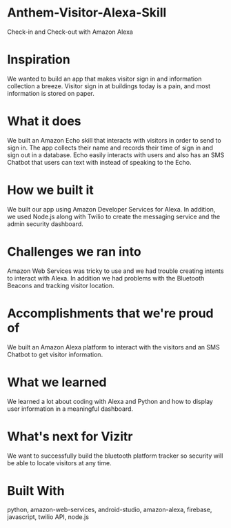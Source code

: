 # Anthem-Visitor-Alexa-Skill
Check-in and Check-out with Amazon Alexa
# Inspiration
We wanted to build an app that makes visitor sign in and information collection a breeze. Visitor sign in at buildings today is a pain, and most information is stored on paper.

# What it does
We built an Amazon Echo skill that interacts with visitors in order to send to sign in. The app collects their name and records their time of sign in and sign out in a database. Echo easily interacts with users and also has an SMS Chatbot that users can text with instead of speaking to the Echo.

# How we built it
We built our app using Amazon Developer Services for Alexa. In addition, we used Node.js along with Twilio to create the messaging service and the admin security dashboard.

# Challenges we ran into
Amazon Web Services was tricky to use and we had trouble creating intents to interact with Alexa. In addition we had problems with the Bluetooth Beacons and tracking visitor location.

# Accomplishments that we're proud of
We built an Amazon Alexa platform to interact with the visitors and an SMS Chatbot to get visitor information.

# What we learned
We learned a lot about coding with Alexa and Python and how to display user information in a meaningful dashboard.

# What's next for Vizitr
We want to successfully build the bluetooth platform tracker so security will be able to locate visitors at any time.

# Built With
python,
amazon-web-services,
android-studio,
amazon-alexa,
firebase,
javascript,
twilio API,
node.js

